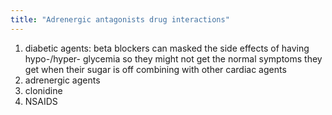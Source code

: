 ```yaml
---
title: "Adrenergic antagonists drug interactions"
---
```

1) diabetic agents: beta blockers can masked the side effects of having hypo-/hyper- glycemia so they might not get the normal symptoms they get when their sugar is off combining with other cardiac agents
2) adrenergic agents
3) clonidine
4) NSAIDS

